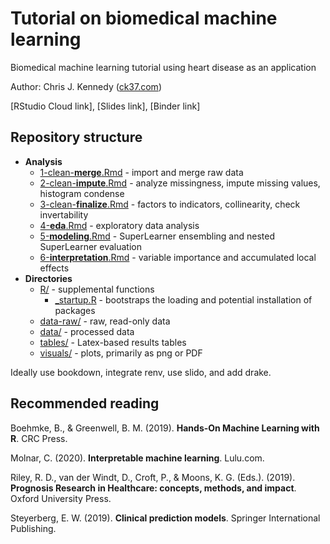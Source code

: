 # Tutorial on biomedical machine learning

Biomedical machine learning tutorial using heart disease as an application

Author: Chris J. Kennedy ([ck37.com](https://ck37.com))

[RStudio Cloud link], [Slides link], [Binder link]

## Repository structure

 * **Analysis**
   * [1-clean-**merge**.Rmd](#tbd) - import and merge raw data
   * [2-clean-**impute**.Rmd](#tbd) - analyze missingness, impute missing values, histogram condense
   * [3-clean-**finalize**.Rmd](#tbd) - factors to indicators, collinearity, check invertability
   * [4-**eda**.Rmd](#tbd) - exploratory data analysis
   * [5-**modeling**.Rmd](#tbd) - SuperLearner ensembling and nested SuperLearner evaluation
   * [6-**interpretation**.Rmd](#tbd) - variable importance and accumulated local effects
 * **Directories**
   * [R/](#tbd) - supplemental functions
     * [_startup.R](#tbd) - bootstraps the loading and potential installation of packages
   * [data-raw/](#tbd) - raw, read-only data
   * [data/](#tbd) - processed data
   * [tables/](#tbd) - Latex-based results tables
   * [visuals/](#tbd) - plots, primarily as png or PDF
 
Ideally use bookdown, integrate renv, use slido, and add drake.

## Recommended reading

Boehmke, B., & Greenwell, B. M. (2019). **Hands-On Machine Learning with R**. CRC Press.

Molnar, C. (2020). **Interpretable machine learning**. Lulu.com.

Riley, R. D., van der Windt, D., Croft, P., & Moons, K. G. (Eds.). (2019). **Prognosis Research in Healthcare: concepts, methods, and impact**. Oxford University Press.

Steyerberg, E. W. (2019). **Clinical prediction models**. Springer International Publishing.
